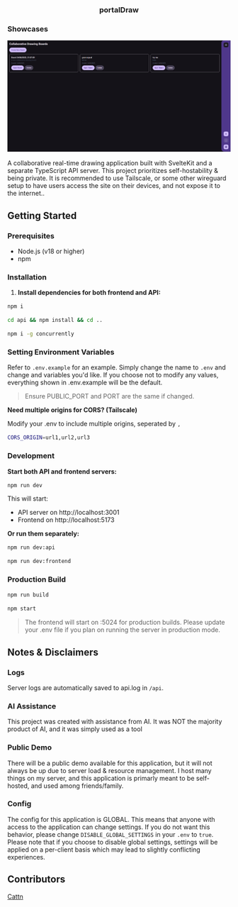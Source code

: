<h3 align="center">
    <strong>portalDraw</strong>
</h3>

### Showcases

<p align="center">
    <img src="https://github.com/Cattn/portalDraw/blob/main/static/showcase.png?raw=true">
</p>

A collaborative real-time drawing application built with SvelteKit and a separate TypeScript API server. This project prioritizes self-hostability & being private. It is recommended to use Tailscale, or some other wireguard setup to have users access the site on their devices, and not expose it to the internet..


## Getting Started

### Prerequisites

- Node.js (v18 or higher)
- npm

### Installation

1. **Install dependencies for both frontend and API:**
 
```bash
npm i
```

```bash
cd api && npm install && cd ..
```

```bash
npm i -g concurrently
```

### Setting Environment Variables

Refer to ``.env.example`` for an example. Simply change the name to ``.env`` and change and variables you'd like. If you choose not to modify any values, everything shown in .env.example will be the default.

> Ensure PUBLIC_PORT and PORT are the same if changed.

**Need multiple origins for CORS? (Tailscale)**

Modify your .env to include multiple origins, seperated by ``,``
```bash
CORS_ORIGIN=url1,url2,url3
```

### Development

**Start both API and frontend servers:**

```bash
npm run dev
```

This will start:
- API server on http://localhost:3001
- Frontend on http://localhost:5173

**Or run them separately:**

```bash
npm run dev:api
```
```bash
npm run dev:frontend
```

### Production Build

```bash
npm run build
```
```bash
npm start
```

> The frontend will start on :5024 for production builds. Please update your .env file if you plan on running the server in production mode.

## Notes & Disclaimers

### Logs
Server logs are automatically saved to api.log in ``/api``.

### AI Assistance
This project was created with assistance from AI. It was NOT the majority product of AI, and it was simply used as a tool

### Public Demo
There will be a public demo available for this application, but it will not always be up due to server load & resource management. I host many things on my server, and this application is primarly meant to be self-hosted, and used among friends/family.

### Config
The config for this application is GLOBAL. This means that anyone with access to the application can change settings. If you do not want this behavior, please change ``DISABLE_GLOBAL_SETTINGS`` in your ``.env`` to ``true``. Please note that if you choose to disable global settings, settings will be applied on a per-client basis which may lead to slightly conflicting experiences.

## Contributors
[Cattn](https://github.com/cattn)